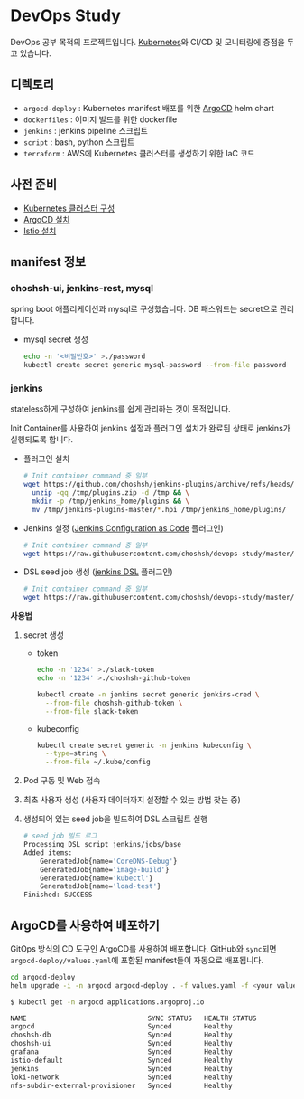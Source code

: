 # **DevOps Study**

DevOps 공부 목적의 프로젝트입니다. [Kubernetes](https://kubernetes.io/)와 CI/CD 및 모니터링에 중점을 두고 있습니다.

## 디렉토리

- `argocd-deploy` : Kubernetes manifest 배포를 위한 [ArgoCD](https://argoproj.github.io/argo-cd/) helm chart
- `dockerfiles` : 이미지 빌드를 위한 dockerfile
- `jenkins` : jenkins pipeline 스크립트
- `script` : bash, python 스크립트
- `terraform` : AWS에 Kubernetes 클러스터를 생성하기 위한 IaC 코드

## 사전 준비

- [Kubernetes 클러스터 구성](https://choshsh.notion.site/3-b8c85437bc4c4fb89c91137dd6d4ee7a)
- [ArgoCD 설치](https://choshsh.notion.site/3-Argo-CD-4d7c138785834ed3a19521d16d26adc7)
- [Istio 설치](https://choshsh.notion.site/3-Istio-ab8442964e5944e3881486bc81b2958b)

## manifest 정보

### choshsh-ui, jenkins-rest, mysql

spring boot 애플리케이션과 mysql로 구성했습니다. DB 패스워드는 secret으로 관리합니다.

- mysql secret 생성
    
    ```bash
    echo -n '<비밀번호>' >./password
    kubectl create secret generic mysql-password --from-file password
    ```
    

### jenkins

stateless하게 구성하여 jenkins를 쉽게 관리하는 것이 목적입니다. 

Init Container를 사용하여 jenkins 설정과 플러그인 설치가 완료된 상태로 jenkins가 실행되도록 합니다.

- 플러그인 설치
    
    ```bash
    # Init container command 중 일부
    wget https://github.com/choshsh/jenkins-plugins/archive/refs/heads/master.zip -O /tmp/plugins.zip && \
      unzip -qq /tmp/plugins.zip -d /tmp && \
      mkdir -p /tmp/jenkins_home/plugins && \
      mv /tmp/jenkins-plugins-master/*.hpi /tmp/jenkins_home/plugins/
    ```
    
- Jenkins 설정 ([Jenkins Configuration as Code](https://www.jenkins.io/projects/jcasc/) 플러그인)
    
    ```bash
    # Init container command 중 일부
    wget https://raw.githubusercontent.com/choshsh/devops-study/master/manifest/jenkins/jcasc.yaml -O /tmp/jenkins_home/casc_configs/jcasc.yaml
    ```
    
- DSL seed job 생성 ([jenkins DSL](https://plugins.jenkins.io/job-dsl/) 플러그인)
    
    ```bash
    # Init container command 중 일부
    wget https://raw.githubusercontent.com/choshsh/devops-study/master/manifest/jenkins/config.xml -O /tmp/usr/share/jenkins/ref/jobs/seed/config.xml
    ```
    

**사용법**

1. secret 생성
    - token
        
        ```bash
        echo -n '1234' >./slack-token
        echo -n '1234' >./choshsh-github-token
        
        kubectl create -n jenkins secret generic jenkins-cred \
          --from-file choshsh-github-token \
          --from-file slack-token
        ```
        
    - kubeconfig
        
        ```bash
        kubectl create secret generic -n jenkins kubeconfig \
          --type=string \
          --from-file ~/.kube/config
        ```
        
2. Pod 구동 및 Web 접속
3. 최초 사용자 생성 (사용자 데이터까지 설정할 수 있는 방법 찾는 중)
4. 생성되어 있는 seed job을 빌드하여 DSL 스크립트 실행
    
    ```bash
    # seed job 빌드 로그
    Processing DSL script jenkins/jobs/base
    Added items:
        GeneratedJob{name='CoreDNS-Debug'}
        GeneratedJob{name='image-build'}
        GeneratedJob{name='kubectl'}
        GeneratedJob{name='load-test'}
    Finished: SUCCESS
    ```
    

## ArgoCD를 사용하여 배포하기

GitOps 방식의 CD 도구인 ArgoCD를 사용하여 배포합니다. GitHub와 `sync`되면 `argocd-deploy/values.yaml`에 포함된 manifest들이 자동으로 배포됩니다.

```bash
cd argocd-deploy
helm upgrade -i -n argocd argocd-deploy . -f values.yaml -f <your values.yaml>
```

```bash
$ kubectl get -n argocd applications.argoproj.io

NAME                              SYNC STATUS   HEALTH STATUS
argocd                            Synced        Healthy
choshsh-db                        Synced        Healthy
choshsh-ui                        Synced        Healthy
grafana                           Synced        Healthy
istio-default                     Synced        Healthy
jenkins                           Synced        Healthy
loki-network                      Synced        Healthy
nfs-subdir-external-provisioner   Synced        Healthy
```
